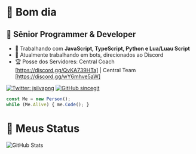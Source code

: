 <h1>👋 Bom dia </h1>
<h2>📌 Sênior Programmer & Developer </h2>

- 👜 Trabalhando com **JavaScript, TypeScript, Python e Lua/Luau Script**
- 🤖 Atualmente trabalhando em bots, direcionados ao Discord
- 🏆 Posse dos Servidores: Central Coach [https://discord.gg/QvKA739HTa] | Central Team [https://discord.gg/wY6mhve5aW]

[![Twitter: jsilvapng](https://img.shields.io/twitter/follow/jsilvapng?style=social)](https://twitter.com/jsilvapng)
[![GitHub sincegit](https://img.shields.io/github/followers/sincegit?label=follow&style=social)](https://github.com/sincegit)

```javascript
const Me = new Person();
while (Me.Alive) { me.Code(); }
```
<h1>🎈 Meus Status </h1>
<p><img src="https://github-readme-stats.vercel.app/api?username=sincegit&amp&&theme=dark&show_icons=true" alt="GitHub Stats"></p>
